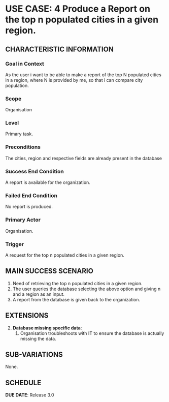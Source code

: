 # USE CASE: 4 Produce a Report on the top n populated cities in a given region.

## CHARACTERISTIC INFORMATION

### Goal in Context

As the user i want to be able to make a report of the top N populated cities in a region, where N is provided by me, so that i can compare city population.

### Scope

Organisation

### Level

Primary task.

### Preconditions

The cities, region and respective fields are already present in the database

### Success End Condition

A report is available for the organization.

### Failed End Condition

No report is produced.

### Primary Actor

Organisation.

### Trigger

A request for the top n populated cities in a given region.

## MAIN SUCCESS SCENARIO

1. Need of retrieving the top n populated cities in a given region.
2. The user queries the database selecting the above option and giving n and a region as an input. 
3. A report from the database is given back to the organization.

## EXTENSIONS

2. **Database missing specific data**:
    1. Organisation troubleshoots with IT to ensure the database is actually missing the data. 
    
## SUB-VARIATIONS

None.

## SCHEDULE

**DUE DATE**: Release 3.0